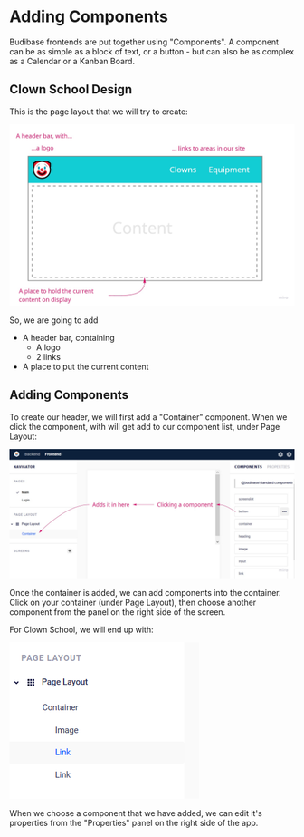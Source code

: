 # Adding Components

Budibase frontends are put together using "Components". A component can be as simple as a block of text, or a button - but can also be as complex as a Calendar or a Kanban Board.

## Clown School Design

This is the page layout that we will try to create:

![clown-school-layout](../../assets/user-guide/clown-school-layout.jpg)

So, we are going to add

- A header bar, containing
  - A logo
  - 2 links
- A place to put the current content

## Adding Components

To create our header, we will first add a "Container" component. When we click the component, with will get add to our component list, under Page Layout:

![adding-a-component](../../assets/user-guide/adding-a-component.jpg)

Once the container is added, we can add components into the container. Click on your container (under Page Layout), then choose another component from the panel on the right side of the screen.

For Clown School, we will end up with:

![page-layout-components](../../assets/user-guide/page-layout-components.png)

When we choose a component that we have added, we can edit it's properties from the "Properties" panel on the right side of the app.

